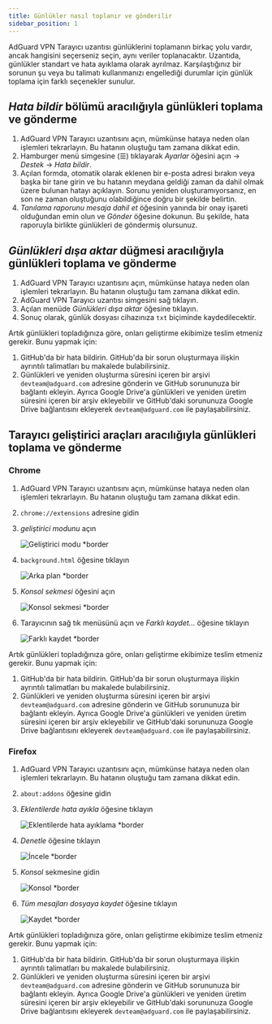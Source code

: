 ```yaml
---
title: Günlükler nasıl toplanır ve gönderilir
sidebar_position: 1
---
```


AdGuard VPN Tarayıcı uzantısı günlüklerini toplamanın birkaç yolu vardır, ancak hangisini seçerseniz seçin, aynı veriler toplanacaktır. Uzantıda, günlükler standart ve hata ayıklama olarak ayrılmaz. Karşılaştığınız bir sorunun şu veya bu talimatı kullanmanızı engellediği durumlar için günlük toplama için farklı seçenekler sunulur.

## *Hata bildir* bölümü aracılığıyla günlükleri toplama ve gönderme

1.  AdGuard VPN Tarayıcı uzantısını açın, mümkünse hataya neden olan işlemleri tekrarlayın. Bu hatanın oluştuğu tam zamana dikkat edin.
2.  Hamburger menü simgesine (☰) tıklayarak *Ayarlar* öğesini açın → *Destek* → *Hata bildir*.
3.  Açılan formda, otomatik olarak eklenen bir e-posta adresi bırakın veya başka bir tane girin ve bu hatanın meydana geldiği zaman da dahil olmak üzere bulunan hatayı açıklayın. Sorunu yeniden oluşturamıyorsanız, en son ne zaman oluştuğunu olabildiğince doğru bir şekilde belirtin.
4.  *Tanılama raporunu mesaja dahil et* öğesinin yanında bir onay işareti olduğundan emin olun ve *Gönder* öğesine dokunun. Bu şekilde, hata raporuyla birlikte günlükleri de göndermiş olursunuz.

## *Günlükleri dışa aktar* düğmesi aracılığıyla günlükleri toplama ve gönderme

1.  AdGuard VPN Tarayıcı uzantısını açın, mümkünse hataya neden olan işlemleri tekrarlayın. Bu hatanın oluştuğu tam zamana dikkat edin.
2.  AdGuard VPN Tarayıcı uzantısı simgesini sağ tıklayın.
3.  Açılan menüde *Günlükleri dışa aktar* öğesine tıklayın.
4.  Sonuç olarak, günlük dosyası cihazınıza `txt` biçiminde kaydedilecektir.

Artık günlükleri topladığınıza göre, onları geliştirme ekibimize teslim etmeniz gerekir. Bunu yapmak için:

1.  GitHub'da bir hata bildirin. GitHub'da bir sorun oluşturmaya ilişkin ayrıntılı talimatları bu makalede bulabilirsiniz.
2.  Günlükleri ve yeniden oluşturma süresini içeren bir arşivi `devteam@adguard.com` adresine gönderin ve GitHub sorununuza bir bağlantı ekleyin. Ayrıca Google Drive'a günlükleri ve yeniden üretim süresini içeren bir arşiv ekleyebilir ve GitHub'daki sorununuza Google Drive bağlantısını ekleyerek `devteam@adguard.com` ile paylaşabilirsiniz.

## Tarayıcı geliştirici araçları aracılığıyla günlükleri toplama ve gönderme

### Chrome

1.  AdGuard VPN Tarayıcı uzantısını açın, mümkünse hataya neden olan işlemleri tekrarlayın. Bu hatanın oluştuğu tam zamana dikkat edin.
2.  `chrome://extensions` adresine gidin
3.  *geliştirici modunu* açın

    ![Geliştirici modu *border](https://cdn.adguardvpn.com/content/kb/vpn/browser_extension/dev_mode.png)

4.  `background.html` öğesine tıklayın

    ![Arka plan *border](https://cdn.adguardvpn.com/content/kb/vpn/browser_extension/backgroung.png)

5.  *Konsol sekmesi* öğesini açın

    ![Konsol sekmesi *border](https://cdn.adguardvpn.com/content/kb/vpn/browser_extension/console.png)

6.  Tarayıcının sağ tık menüsünü açın ve *Farklı kaydet…* öğesine tıklayın

    ![Farklı kaydet *border](https://cdn.adguardvpn.com/content/kb/vpn/browser_extension/save.png)

Artık günlükleri topladığınıza göre, onları geliştirme ekibimize teslim etmeniz gerekir. Bunu yapmak için:

1.  GitHub'da bir hata bildirin. GitHub'da bir sorun oluşturmaya ilişkin ayrıntılı talimatları bu makalede bulabilirsiniz.
2.  Günlükleri ve yeniden oluşturma süresini içeren bir arşivi `devteam@adguard.com` adresine gönderin ve GitHub sorununuza bir bağlantı ekleyin. Ayrıca Google Drive'a günlükleri ve yeniden üretim süresini içeren bir arşiv ekleyebilir ve GitHub'daki sorununuza Google Drive bağlantısını ekleyerek `devteam@adguard.com` ile paylaşabilirsiniz.

### Firefox

1.  AdGuard VPN Tarayıcı uzantısını açın, mümkünse hataya neden olan işlemleri tekrarlayın. Bu hatanın oluştuğu tam zamana dikkat edin.
2.  `about:addons` öğesine gidin
3.  *Eklentilerde hata ayıkla* öğesine tıklayın

    ![Eklentilerde hata ayıklama *border](https://cdn.adguardvpn.com/content/kb/vpn/browser_extension/add-ons.png)

4.  *Denetle* öğesine tıklayın

    ![İncele *border](https://cdn.adguardvpn.com/content/kb/vpn/browser_extension/inspect.png)

5.  *Konsol* sekmesine gidin

    ![Konsol *border](https://cdn.adguardvpn.com/content/kb/vpn/browser_extension/ff_console.png)

6.  *Tüm mesajları dosyaya kaydet* öğesine tıklayın

    ![Kaydet *border](https://cdn.adguardvpn.com/content/kb/vpn/browser_extension/save-to-file.png)

Artık günlükleri topladığınıza göre, onları geliştirme ekibimize teslim etmeniz gerekir. Bunu yapmak için:

1.  GitHub'da bir hata bildirin. GitHub'da bir sorun oluşturmaya ilişkin ayrıntılı talimatları bu makalede bulabilirsiniz.
2.  Günlükleri ve yeniden oluşturma süresini içeren bir arşivi `devteam@adguard.com` adresine gönderin ve GitHub sorununuza bir bağlantı ekleyin. Ayrıca Google Drive'a günlükleri ve yeniden üretim süresini içeren bir arşiv ekleyebilir ve GitHub'daki sorununuza Google Drive bağlantısını ekleyerek `devteam@adguard.com` ile paylaşabilirsiniz.